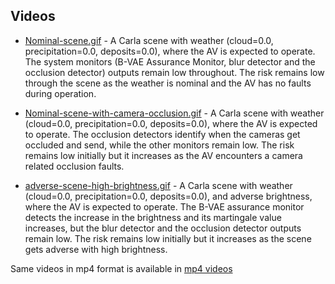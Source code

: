 ## Videos


* [Nominal-scene.gif](https://github.com/scope-lab-vu/Resonate/blob/main/videos/Nominal-scene.gif) - A Carla scene with weather (cloud=0.0, precipitation=0.0, deposits=0.0), where the AV is expected to operate. The system monitors (B-VAE Assurance Monitor, blur detector and the occlusion detector) outputs remain low throughout. The risk remains low through the scene as the weather is nominal and the AV has no faults during operation. 

* [Nominal-scene-with-camera-occlusion.gif](https://github.com/scope-lab-vu/Resonate/blob/main/videos/Nominal-scene-camera-occlusion.gif) - A Carla scene with weather (cloud=0.0, precipitation=0.0, deposits=0.0), where the AV is expected to operate. The occlusion detectors identify when the cameras get occluded and send, while the other monitors remain low. The risk remains low initially but it increases as the AV encounters a camera related occlusion faults. 

* [adverse-scene-high-brightness.gif](https://github.com/scope-lab-vu/Resonate/blob/main/videos/adverse-scene-high-brightness.gif) - A Carla scene with weather (cloud=0.0, precipitation=0.0, deposits=0.0), and adverse brightness, where the AV is expected to operate. The B-VAE assurance monitor detects the increase in the brightness and its martingale value increases, but the blur detector and the occlusion detector outputs remain low. The risk remains low initially but it increases as the scene gets adverse with high brightness.


Same videos in mp4 format is available in [mp4 videos](https://github.com/Shreyasramakrishna90/Resonate-Dynamic-Risk/tree/main/videos/mp4%20videos)
